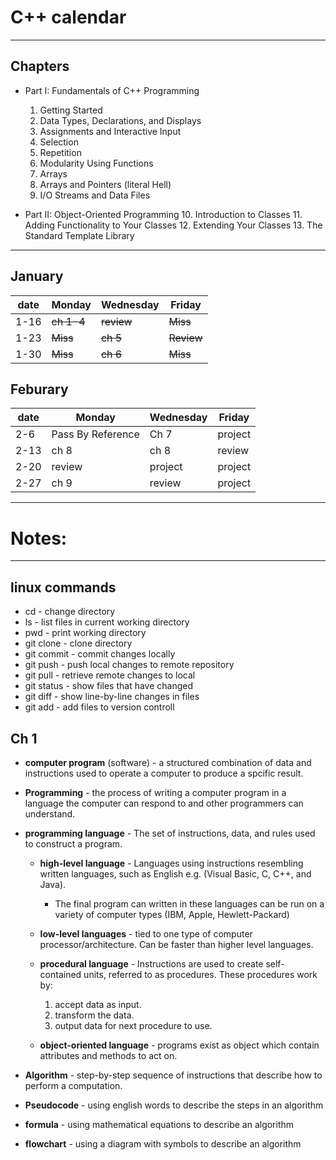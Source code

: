# C++ calendar
---
## Chapters
* Part I: Fundamentals of C++ Programming
	1. Getting Started
	2. Data Types, Declarations, and Displays
	3. Assignments and Interactive Input
	4. Selection
	5. Repetition
	6. Modularity Using Functions
	7. Arrays
	8. Arrays and Pointers (literal Hell)
	9. I/O Streams and Data Files
	
* Part II: Object-Oriented Programming
	10. Introduction to Classes
	11. Adding Functionality to Your Classes
	12. Extending Your Classes
	13. The Standard Template Library

---
## January
| date | Monday | Wednesday | Friday  |
| ---- | ------ | --------- | ------  |
| 1-16 | ~~ch 1-4~~ | ~~review~~    | ~~Miss~~             |
| 1-23 | ~~Miss~~   | ~~ch 5~~      | ~~Review~~           |
| 1-30 | ~~Miss~~   | ~~ch 6~~      | ~~Miss~~             |

## Feburary
| date | Monday | Wednesday | Friday  |
| ---- | ------ | --------- | ------  |
| 2-6  | Pass By Reference   | Ch 7    | project |
| 2-13 | ch 8   | ch 8      | review  |
| 2-20 | review | project   | project |
| 2-27 | ch 9   | review    | project |

---

# Notes:

---
## linux commands
* cd <directory name> - change directory
* ls - list files in current working directory
* pwd - print working directory
* git clone <repo link> - clone directory
* git commit - commit changes locally
* git push - push local changes to remote repository
* git pull - retrieve remote changes to local
* git status - show files that have changed
* git diff - show line-by-line changes in files
* git add - add files to version controll

## Ch 1 
* __computer program__ (software) - a structured combination of data and instructions used to operate a computer to produce a spcific result.
* __Programming__ - the process of writing a computer program in a language the computer can respond to and other programmers can understand.
* __programming language__ - The set of instructions, data, and rules used to construct a program.
	* __high-level language__ - Languages using instructions resembling written languages, such as English e.g. (Visual Basic, C, C++, and Java).
		* The final program can written in these languages can be run on a variety of computer types (IBM, Apple, Hewlett-Packard)
	* __low-level languages__ - tied to one type of computer processor/architecture. Can be faster than higher level languages.

	* __procedural language__ - Instructions are used to create self-contained units, referred to as procedures. These procedures work by:
		1. accept data as input.
		2. transform the data.
		3. output data for next procedure to use.
	* __object-oriented language__ - programs exist as object which contain attributes and methods to act on.

* __Algorithm__ - step-by-step sequence of instructions that describe how to perform a computation.
* __Pseudocode__ - using english words to describe the steps in an algorithm
* __formula__ - using mathematical equations to describe an algorithm
* __flowchart__ - using a diagram with symbols to describe an algorithm

